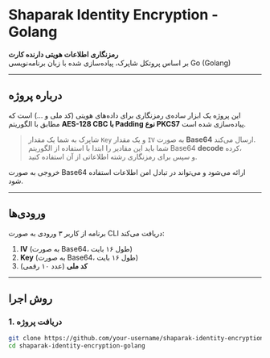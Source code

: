 # Shaparak Identity Encryption - Golang

 **رمزنگاری اطلاعات هویتی دارنده کارت**  
بر اساس پروتکل شاپرک، پیاده‌سازی شده با زبان برنامه‌نویسی Go (Golang)

---

##  درباره پروژه

این پروژه یک ابزار ساده‌ی رمزنگاری برای داده‌های هویتی (کد ملی و ...) است که مطابق با الگوریتم **AES-128 CBC با Padding نوع PKCS7** پیاده‌سازی شده است.

> شاپرک به شما یک مقدار `Key` و یک مقدار `IV` به صورت **Base64** ارسال می‌کند.  
> شما باید این مقادیر را ابتدا با استفاده از الگوریتم Base64 **decode** کرده،  
> و سپس برای رمزنگاری رشته اطلاعاتی از آن استفاده کنید.

خروجی به صورت Base64 ارائه می‌شود و می‌تواند در تبادل امن اطلاعات استفاده شود.

---

##  ورودی‌ها

برنامه از کاربر ۳ ورودی به صورت CLI دریافت می‌کند:

1. **IV** (به صورت Base64، طول ۱۶ بایت)
2. **Key** (به صورت Base64، طول ۱۶ بایت)
3. **کد ملی** (عدد ۱۰ رقمی)

---

##  روش اجرا

### 1. دریافت پروژه

```bash
git clone https://github.com/your-username/shaparak-identity-encryption-golang.git
cd shaparak-identity-encryption-golang
